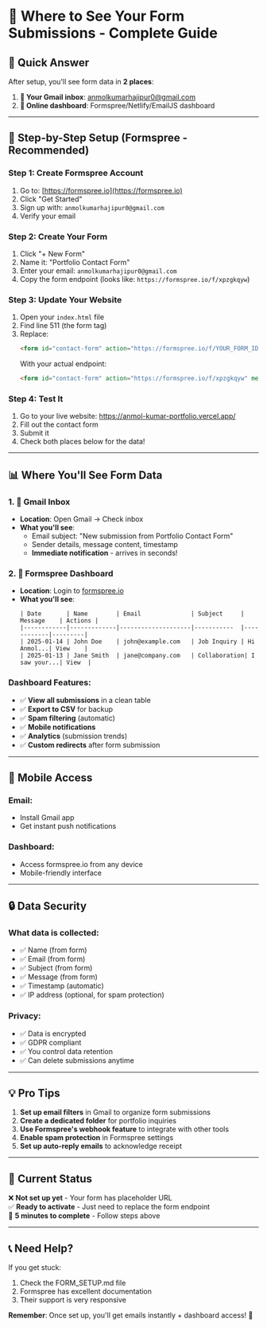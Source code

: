 # 📝 Where to See Your Form Submissions - Complete Guide

## 🎯 **Quick Answer**
After setup, you'll see form data in **2 places**:
1. **📧 Your Gmail inbox**: anmolkumarhajipur0@gmail.com
2. **🔗 Online dashboard**: Formspree/Netlify/EmailJS dashboard

---

## 🚀 **Step-by-Step Setup (Formspree - Recommended)**

### **Step 1: Create Formspree Account**
1. Go to: [https://formspree.io](https://formspree.io)
2. Click "Get Started"
3. Sign up with: `anmolkumarhajipur0@gmail.com`
4. Verify your email

### **Step 2: Create Your Form**
1. Click "+ New Form"
2. Name it: "Portfolio Contact Form"
3. Enter your email: `anmolkumarhajipur0@gmail.com`
4. Copy the form endpoint (looks like: `https://formspree.io/f/xpzgkqyw`)

### **Step 3: Update Your Website**
1. Open your `index.html` file
2. Find line 511 (the form tag)
3. Replace:
   ```html
   <form id="contact-form" action="https://formspree.io/f/YOUR_FORM_ID" method="POST">
   ```
   With your actual endpoint:
   ```html
   <form id="contact-form" action="https://formspree.io/f/xpzgkqyw" method="POST">
   ```

### **Step 4: Test It**
1. Go to your live website: https://anmol-kumar-portfolio.vercel.app/
2. Fill out the contact form
3. Submit it
4. Check both places below for the data!

---

## 📊 **Where You'll See Form Data**

### **1. 📧 Gmail Inbox**
- **Location**: Open Gmail → Check inbox
- **What you'll see**: 
  - Email subject: "New submission from Portfolio Contact Form"
  - Sender details, message content, timestamp
  - **Immediate notification** - arrives in seconds!

### **2. 🔗 Formspree Dashboard**
- **Location**: Login to [formspree.io](https://formspree.io)
- **What you'll see**:
  ```
  | Date       | Name        | Email              | Subject     | Message    | Actions |
  |------------|-------------|--------------------|-----------  |------------|---------|
  | 2025-01-14 | John Doe    | john@example.com   | Job Inquiry | Hi Anmol...| View    |
  | 2025-01-13 | Jane Smith  | jane@company.com   | Collaboration| I saw your...| View  |
  ```

### **Dashboard Features**:
- ✅ **View all submissions** in a clean table
- ✅ **Export to CSV** for backup
- ✅ **Spam filtering** (automatic)
- ✅ **Mobile notifications**
- ✅ **Analytics** (submission trends)
- ✅ **Custom redirects** after form submission

---

## 📱 **Mobile Access**

### **Email**: 
- Install Gmail app
- Get instant push notifications

### **Dashboard**: 
- Access formspree.io from any device
- Mobile-friendly interface

---

## 🔒 **Data Security**

### **What data is collected**:
- ✅ Name (from form)
- ✅ Email (from form)
- ✅ Subject (from form)
- ✅ Message (from form)
- ✅ Timestamp (automatic)
- ✅ IP address (optional, for spam protection)

### **Privacy**:
- ✅ Data is encrypted
- ✅ GDPR compliant
- ✅ You control data retention
- ✅ Can delete submissions anytime

---

## 💡 **Pro Tips**

1. **Set up email filters** in Gmail to organize form submissions
2. **Create a dedicated folder** for portfolio inquiries
3. **Use Formspree's webhook feature** to integrate with other tools
4. **Enable spam protection** in Formspree settings
5. **Set up auto-reply emails** to acknowledge receipt

---

## 🚨 **Current Status**

❌ **Not set up yet** - Your form has placeholder URL  
✅ **Ready to activate** - Just need to replace the form endpoint  
🎯 **5 minutes to complete** - Follow steps above  

---

## 📞 **Need Help?**

If you get stuck:
1. Check the FORM_SETUP.md file
2. Formspree has excellent documentation
3. Their support is very responsive

**Remember**: Once set up, you'll get emails instantly + dashboard access! 🚀
